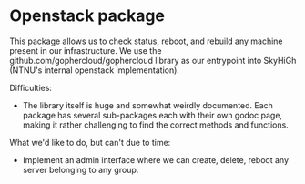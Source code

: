 # Openstack package
This package allows us to check status, reboot, and rebuild any machine present in our infrastructure. We use the github.com/gophercloud/gophercloud library as our entrypoint into SkyHiGh (NTNU's internal openstack implementation).


Difficulties:
- The library itself is huge and somewhat weirdly documented. Each package has several sub-packages each with their own godoc page, making it rather challenging to find the correct methods and functions.

What we'd like to do, but can't due to time:
- Implement an admin interface where we can create, delete, reboot any server belonging to any group.
